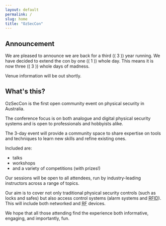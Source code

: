 ```yaml
---
layout: default
permalink: /
slug: home
title: "OzSecCon"
---
```


## Announcement

We are pleased to announce we are back for a third (( 3 )) year running. We have decided to extend the con by one (( 1 )) whole day.  This means it is now three (( 3 )) whole days of madness.

Venue information will be out shortly.

## What's this?

OzSecCon is the first open community event on physical security in Australia.

The conference focus is on both analogue and digital physical security systems and is open to professionals and hobbyists alike.

The 3-day event will provide a community space to share expertise on tools and techniques to learn new skills and refine existing ones.

Included are:

- talks
- workshops
- and a variety of competitions (with prizes!)

Our sessions will be open to all attendees, run by industry-leading instructors across a range of topics.

Our aim is to cover not only traditional physical security controls (such as locks and safes) but also access control systems (alarm systems and <abbr title="Radio-frequency Identification">RFID</abbr>). This will include both networked and <abbr title="radio frequency">RF</abbr> devices.

We hope that all those attending find the experience both informative, engaging, and importantly, fun.
